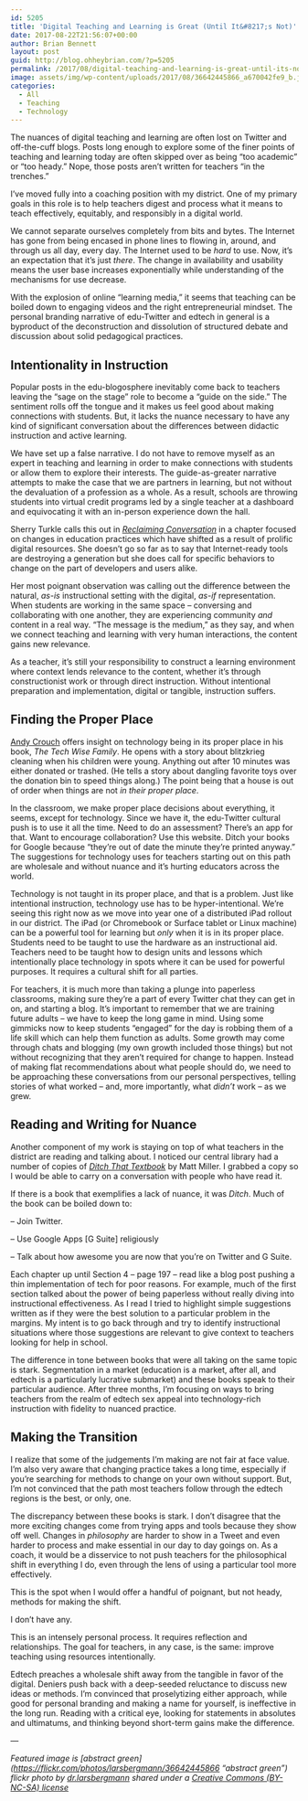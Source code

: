 ```yaml
---
id: 5205
title: 'Digital Teaching and Learning is Great (Until It&#8217;s Not)'
date: 2017-08-22T21:56:07+00:00
author: Brian Bennett
layout: post
guid: http://blog.ohheybrian.com/?p=5205
permalink: /2017/08/digital-teaching-and-learning-is-great-until-its-not/
image: assets/img/wp-content/uploads/2017/08/36642445866_a670042fe9_b.jpg
categories:
  - All
  - Teaching
  - Technology
---
```

The nuances of digital teaching and learning are often lost on Twitter and off-the-cuff blogs. Posts long enough to explore some of the finer points of teaching and learning today are often skipped over as being “too academic” or “too heady.” Nope, those posts aren’t written for teachers “in the trenches.”

I’ve moved fully into a coaching position with my district. One of my primary goals in this role is to help teachers digest and process what it means to teach effectively, equitably, and responsibly in a digital world.

We cannot separate ourselves completely from bits and bytes. The Internet has gone from being encased in phone lines to flowing in, around, and through us all day, every day. The Internet used to be _hard_ to use. Now, it’s an expectation that it’s just _there_. The change in availability and usability means the user base increases exponentially while understanding of the mechanisms for use decrease.

With the explosion of online “learning media,” it seems that teaching can be boiled down to engaging videos and the right entrepreneurial mindset. The personal branding narrative of edu-Twitter and edtech in general is a byproduct of the deconstruction and dissolution of structured debate and discussion about solid pedagogical practices.

## Intentionality in Instruction

Popular posts in the edu-blogosphere inevitably come back to teachers leaving the &#8220;sage on the stage&#8221; role to become a &#8220;guide on the side.&#8221; The sentiment rolls off the tongue and it makes us feel good about making connections with students. But, it lacks the nuance necessary to have any kind of significant conversation about the differences between didactic instruction and active learning.

We have set up a false narrative. I do not have to remove myself as an expert in teaching and learning in order to make connections with students or allow them to explore their interests. The guide-as-greater narrative attempts to make the case that we are partners in learning, but not without the devaluation of a profession as a whole. As a result, schools are throwing students into virtual credit programs led by a single teacher at a dashboard and equivocating it with an in-person experience down the hall.

Sherry Turkle calls this out in _[Reclaiming Conversation](http://www.reclaimingconversationbook.com/)_ in a chapter focused on changes in education practices which have shifted as a result of prolific digital resources. She doesn’t go so far as to say that Internet-ready tools are destroying a generation but she does call for specific behaviors to change on the part of developers and users alike.

Her most poignant observation was calling out the difference between the natural, _as-is_ instructional setting with the digital, _as-if_ representation. When students are working in the same space &#8211; conversing and collaborating with one another, they are experiencing community _and_ content in a real way. “The message is the medium,” as they say, and when we connect teaching and learning with very human interactions, the content gains new relevance.

As a teacher, it’s still your responsibility to construct a learning environment where context lends relevance to the content, whether it’s through constructionist work or through direct instruction. Without intentional preparation and implementation, digital or tangible, instruction suffers.

## Finding the Proper Place

[Andy Crouch](http://andy-crouch.com/) offers insight on technology being in its proper place in his book, _The Tech Wise Family_. He opens with a story about blitzkrieg cleaning when his children were young. Anything out after 10 minutes was either donated or trashed. (He tells a story about dangling favorite toys over the donation bin to speed things along.) The point being that a house is out of order when things are not _in their proper place_.

In the classroom, we make proper place decisions about everything, it seems, except for technology. Since we have it, the edu-Twitter cultural push is to use it all the time. Need to do an assessment? There’s an app for that. Want to encourage collaboration? Use this website. Ditch your books for Google because &#8220;they&#8217;re out of date the minute they&#8217;re printed anyway.&#8221; The suggestions for technology uses for teachers starting out on this path are wholesale and without nuance and it&#8217;s hurting educators across the world.

Technology is not taught in its proper place, and that is a problem. Just like intentional instruction, technology use has to be hyper-intentional. We’re seeing this right now as we move into year one of a distributed iPad rollout in our district. The iPad (or Chromebook or Surface tablet or Linux machine) can be a powerful tool for learning but _only_ when it is in its proper place. Students need to be taught to use the hardware as an instructional aid. Teachers need to be taught how to design units and lessons which intentionally place technology in spots where it can be used for powerful purposes. It requires a cultural shift for all parties.

For teachers, it is much more than taking a plunge into paperless classrooms, making sure they’re a part of every Twitter chat they can get in on, and starting a blog. It’s important to remember that we are training future adults &#8211; we have to keep the long game in mind. Using some gimmicks now to keep students “engaged” for the day is robbing them of a life skill which can help them function as adults. Some growth may come through chats and blogging (my own growth included those things) but not without recognizing that they aren&#8217;t required for change to happen. Instead of making flat recommendations about what people should do, we need to be approaching these conversations from our personal perspectives, telling stories of what worked &#8211; and, more importantly, what _didn&#8217;t_ work &#8211; as we grew.

## Reading and Writing for Nuance

Another component of my work is staying on top of what teachers in the district are reading and talking about. I noticed our central library had a number of copies of _[Ditch That Textbook](http://ditchthattextbook.com/)_ by Matt Miller. I grabbed a copy so I would be able to carry on a conversation with people who have read it.

If there is a book that exemplifies a lack of nuance, it was _Ditch_. Much of the book can be boiled down to:

&#8211; Join Twitter.

&#8211; Use Google Apps [G Suite] religiously

&#8211; Talk about how awesome you are now that you’re on Twitter and G Suite.

Each chapter up until Section 4 &#8211; page 197 &#8211; read like a blog post pushing a thin implementation of tech for poor reasons. For example, much of the first section talked about the power of being paperless without really diving into instructional effectiveness. As I read I tried to highlight simple suggestions written as if they were the best solution to a particular problem in the margins. My intent is to go back through and try to identify instructional situations where those suggestions are relevant to give context to teachers looking for help in school.

The difference in tone between books that were all taking on the same topic is stark. Segmentation in a market (education is a market, after all, and edtech is a particularly lucrative submarket) and these books speak to their particular audience. After three months, I’m focusing on ways to bring teachers from the realm of edtech sex appeal into technology-rich instruction with fidelity to nuanced practice.

## Making the Transition

I realize that some of the judgements I’m making are not fair at face value. I’m also very aware that changing practice takes a long time, especially if you’re searching for methods to change on your own without support. But, I’m not convinced that the path most teachers follow through the edtech regions is the best, or only, one.

The discrepancy between these books is stark. I don’t disagree that the more exciting changes come from trying apps and tools because they show off well. Changes in _philosophy_ are harder to show in a Tweet and even harder to process and make essential in our day to day goings on. As a coach, it would be a disservice to not push teachers for the philosophical shift in everything I do, even through the lens of using a particular tool more effectively.

This is the spot when I would offer a handful of poignant, but not heady, methods for making the shift.

I don’t have any.

This is an intensely personal process. It requires reflection and relationships. The goal for teachers, in any case, is the same: improve teaching using resources intentionally.

Edtech preaches a wholesale shift away from the tangible in favor of the digital. Deniers push back with a deep-seeded reluctance to discuss new ideas or methods. I’m convinced that proselytizing either approach, while good for personal branding and making a name for yourself, is ineffective in the long run. Reading with a critical eye, looking for statements in absolutes and ultimatums, and thinking beyond short-term gains make the difference.

&#8212;

_Featured image is [abstract green](https://flickr.com/photos/larsbergmann/36642445866 &#8220;abstract green&#8221;) flickr photo by [dr.larsbergmann](https://flickr.com/people/larsbergmann) shared under a [Creative Commons (BY-NC-SA) license](https://creativecommons.org/licenses/by-nc-sa/2.0/)_

